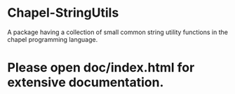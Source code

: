 # Chapel-StringUtils
A package having a collection of small common string utility functions in the chapel programming language.


# Please open doc/index.html for extensive documentation.
